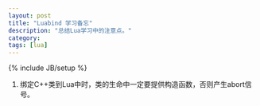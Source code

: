 ```yaml
---
layout: post
title: "Luabind 学习备忘"
description: "总结Lua学习中的注意点。"
category: 
tags: [lua]
---
```

{% include JB/setup %}

1. 绑定C++类到Lua中时，类的生命中一定要提供构造函数，否则产生abort信号。